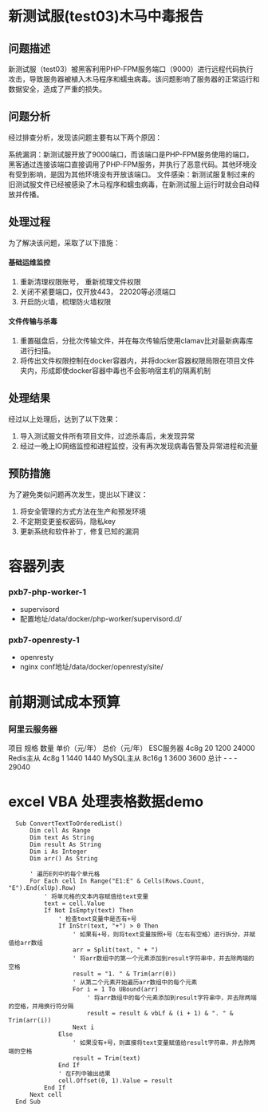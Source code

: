 # 新测试服(test03)木马中毒报告

## 问题描述

新测试服（test03）被黑客利用PHP-FPM服务端口（9000）进行远程代码执行攻击，导致服务器被植入木马程序和蠕虫病毒。该问题影响了服务器的正常运行和数据安全，造成了严重的损失。

## 问题分析

经过排查分析，发现该问题主要有以下两个原因：

系统漏洞：新测试服开放了9000端口，而该端口是PHP-FPM服务使用的端口，黑客通过连接该端口直接调用了PHP-FPM服务，并执行了恶意代码。其他环境没有受到影响，是因为其他环境没有开放该端口。
文件感染：新测试服复制过来的旧测试服文件已经被感染了木马程序和蠕虫病毒，在新测试服上运行时就会自动释放并传播。

## 处理过程
为了解决该问题，采取了以下措施：

#### 基础运维监控
1. 重新清理权限账号， 重新梳理文件权限
2. 关闭不紧要端口，仅开放443， 22020等必须端口
3. 开启防火墙，梳理防火墙权限

#### 文件传输与杀毒
1. 重置磁盘后，分批次传输文件，并在每次传输后使用clamav比对最新病毒库进行扫描。
2. 将传出文件权限控制在docker容器内，并将docker容器权限局限在项目文件夹内，形成即使docker容器中毒也不会影响宿主机的隔离机制

## 处理结果
经过以上处理后，达到了以下效果：

1. 导入测试服文件所有项目文件，过滤杀毒后，未发现异常
2. 经过一晚上IO网络监控和进程监控，没有再次发现病毒告警及异常进程和流量

## 预防措施
为了避免类似问题再次发生，提出以下建议：

1. 将安全管理的方式方法在生产和预发环境
2. 不定期变更鉴权密码，隐私key
3. 更新系统和软件补丁，修复已知的漏洞

# 容器列表

### pxb7-php-worker-1
 - supervisord
 - 配置地址/data/docker/php-worker/supervisord.d/
 
###  pxb7-openresty-1
- openresty
- nginx conf地址/data/docker/openresty/site/



# 前期测试成本预算
### 阿里云服务器
项目	规格	数量	单价（元/年）	总价（元/年）
ESC服务器	4c8g	20	1200	24000
Redis主从	4c8g	1	1440	1440
MySQL主从	8c16g	1	3600	3600
总计	-	-	-	29040



# excel VBA 处理表格数据demo
```
  Sub ConvertTextToOrderedList()
      Dim cell As Range
      Dim text As String
      Dim result As String
      Dim i As Integer
      Dim arr() As String
      
      ' 遍历E列中的每个单元格
      For Each cell In Range("E1:E" & Cells(Rows.Count, "E").End(xlUp).Row)
          ' 将单元格的文本内容赋值给text变量
          text = cell.Value
          If Not IsEmpty(text) Then
              ' 检查text变量中是否有+号
              If InStr(text, "+") > 0 Then
                  ' 如果有+号，则将text变量按照+号（左右有空格）进行拆分，并赋值给arr数组
                  arr = Split(text, " + ")
                  ' 将arr数组中的第一个元素添加到result字符串中，并去除两端的空格
                  result = "1. " & Trim(arr(0))
                  ' 从第二个元素开始遍历arr数组中的每个元素
                  For i = 1 To UBound(arr)
                      ' 将arr数组中的每个元素添加到result字符串中，并去除两端的空格，并用换行符分隔
                      result = result & vbLf & (i + 1) & ". " & Trim(arr(i))
                  Next i
              Else
                  ' 如果没有+号，则直接将text变量赋值给result字符串，并去除两端的空格
                  result = Trim(text)
              End If
              ' 在F列中输出结果
              cell.Offset(0, 1).Value = result
          End If
      Next cell
  End Sub

```